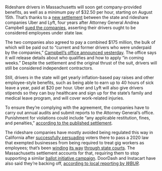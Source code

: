 Rideshare drivers in Massachusetts will soon get company-provided benefits, as well as a minimum pay of $32.50 per hour, starting on August 15th. That’s thanks to a [new settlement](https://www.mass.gov/doc/attorney-general-and-uberlyft-settlement-agreement/download) between the state and rideshare companies Uber and Lyft, four years after Attorney General Andrea Campbell [sued the companies](/2020/7/14/21324199/uber-lyft-driver-misclassification-massachusetts-lawsuit), asserting their drivers ought to be considered employees under state law.

The two companies also agreed to pay a combined $175 million, the bulk of which will be paid out to “current and former drivers who were underpaid by the companies,” [Campbell’s office announced yesterday](https://www.mass.gov/news/ag-campbell-reaches-nation-leading-settlement-with-uber-and-lyft-secures-landmark-wages-benefits-and-protections-for-drivers). The office says it will release details about who qualifies and how to apply “in coming weeks.” Despite the settlement and the original thrust of the suit, drivers will still be considered independent contractors.

Still, drivers in the state will get yearly inflation-based pay raises and other employee-style benefits, such as being able to earn up to 40 hours of sick leave a year, paid at $20 per hour. Uber and Lyft will also give drivers stipends so they can buy healthcare and sign up for the state’s family and medical leave program, and will cover work-related injuries.

To ensure they’re complying with the agreement, the companies have to carry out annual audits and submit reports to the Attorney General’s office. Punishment for violations could include “any applicable restitution, fines, and penalties,” [according to the published settlement](https://www.mass.gov/doc/attorney-general-and-uberlyft-settlement-agreement/download).

The rideshare companies have mostly avoided being regulated this way in California after [successfully persuading](/2020/11/4/21549760/uber-lyft-prop-22-win-vote-app-message-notifications) voters there to pass a 2020 law that exempted businesses from being required to treat gig workers as employees; that’s been [winding](/2023/3/13/23638811/california-prop-22-appeals-uber-lyft-instacart-doordash) [its way](/2021/8/21/22635286/judge-rules-california-prop-22-gig-workers-law-unconstitutional) [through state courts](https://www.latimes.com/business/story/2024-05-21/california-supreme-court-to-hear-oral-arguments-on-uber-lyft-backed-gig-worker-law-prop-22). The Massachusetts settlement accounts for that, requiring them to stop supporting a similar [ballot initiative campaign](https://ballotpedia.org/Massachusetts_App-Based_Drivers_as_Contractors_and_Labor_Policies_Initiative_(2024)). DoorDash and Instacart have also said they’re backing off, [according to local reporting by *WBUR*](https://www.wbur.org/news/2024/06/27/massachusetts-attorney-general-uber-lyft-driver-wages).

